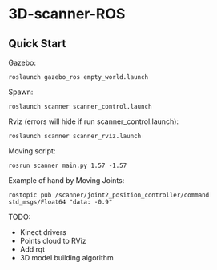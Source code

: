 # 3D-scanner-ROS

## Quick Start

Gazebo:

    roslaunch gazebo_ros empty_world.launch 
    
Spawn:

    roslaunch scanner scanner_control.launch

Rviz (errors will hide if run scanner_control.launch):

    roslaunch scanner scanner_rviz.launch 

Moving script:

    rosrun scanner main.py 1.57 -1.57


Example of hand by Moving Joints:

    rostopic pub /scanner/joint2_position_controller/command std_msgs/Float64 "data: -0.9"
    
TODO: 
  * Kinect drivers
  * Points cloud to RViz
  * Add rqt
  * 3D model building algorithm
